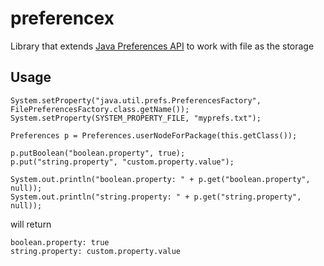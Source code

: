 # preferencex
Library that extends [Java Preferences API](http://docs.oracle.com/javase/7/docs/technotes/guides/preferences/overview.html) to work with  file as the storage

## Usage

```
System.setProperty("java.util.prefs.PreferencesFactory", FilePreferencesFactory.class.getName());
System.setProperty(SYSTEM_PROPERTY_FILE, "myprefs.txt");

Preferences p = Preferences.userNodeForPackage(this.getClass());

p.putBoolean("boolean.property", true);
p.put("string.property", "custom.property.value");

System.out.println("boolean.property: " + p.get("boolean.property", null));
System.out.println("string.property: " + p.get("string.property", null));
```

will return

```
boolean.property: true
string.property: custom.property.value
```